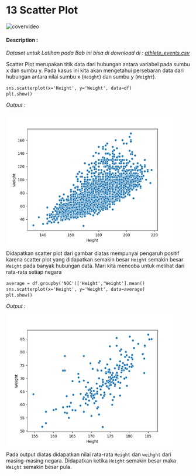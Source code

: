# 13 Scatter Plot

![covervideo](http://bit.ly/makeaicovervideo)

#### **Description :**
_Dataset untuk Latihan pada Bab ini bisa di download di : 
[athlete_events.csv](https://drive.google.com/file/d/1M5KLfA9DpVWiKqVQ9bwjFJWcl0yl-9TX/view?usp=sharing)_

Scatter Plot merupakan titik data dari hubungan antara variabel pada sumbu x dan sumbu y. Pada kasus ini kita akan mengetahui persebaran data dari hubungan antara nilai sumbu x (```Height```) dan sumbu y (```Weight```). 
```
sns.scatterplot(x='Height', y='Weight', data=df)
plt.show()
```
*Output :*

<img src ="https://github.com/BenedictusAryo/documents_assets/raw/master/New%20CourseMap/Basic%20Course/3_Basic%20Visualization/Assets/Figure_8.png" width="460" height="360" align="center"/>

Didapatkan scatter plot dari gambar diatas mempunyai pengaruh positif karena scatter plot yang didapatkan semakin besar ```Height``` semakin besar ```Weight``` pada banyak hubungan data. Mari kita mencoba untuk melihat dari rata-rata setiap negara
```
average = df.groupby('NOC')['Height','Weight'].mean()
sns.scatterplot(x='Height', y='Weight', data=average)
plt.show()
```
*Output :*

<img src ="https://github.com/BenedictusAryo/documents_assets/raw/master/New%20CourseMap/Basic%20Course/3_Basic%20Visualization/Assets/Figure_9.png" width="460" height="360" align="center"/>

Pada output diatas didapatkan nilai rata-rata ```Height``` dan ```weihght``` dari masing-masing negara. Didapatkan ketika ```Height``` semakin besar maka ```Weight``` semakin besar pula. 